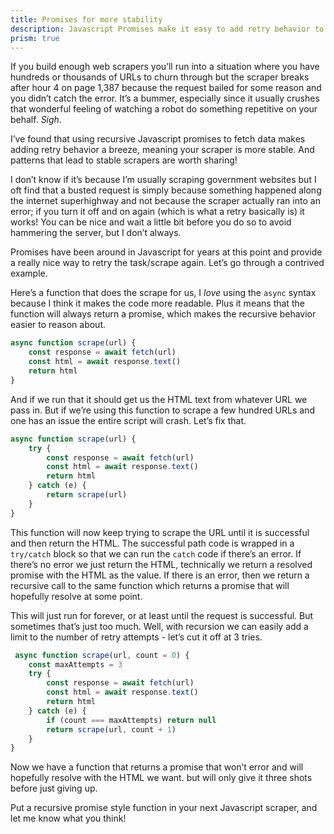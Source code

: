 ```yaml
---
title: Promises for more stability
description: Javascript Promises make it easy to add retry behavior to web scrapers so they crash less
prism: true
---
```


If you build enough web scrapers you’ll run into a situation where you have hundreds or thousands of URLs to churn through but the scraper breaks after hour 4 on page 1,387 because the request bailed for some reason and you didn’t catch the error. It’s a bummer, especially since it usually crushes that wonderful feeling of watching a robot do something repetitive on your behalf. _Sigh_.

I’ve found that using recursive Javascript promises to fetch data makes adding retry behavior a breeze, meaning your scraper is more stable. And patterns that lead to stable scrapers are worth sharing!

I don’t know if it’s because I’m usually scraping government websites but I oft find that a busted request is simply because something happened along the internet superhighway and not because the scraper actually ran into an error; if you turn it off and on again (which is what a retry basically is) it works! You can be nice and wait a little bit before you do so to avoid hammering the server, but I don’t always.

Promises have been around in Javascript for years at this point and provide a really nice way to retry the task/scrape again. Let’s go through a contrived example.

Here’s a function that does the scrape for us, I *love* using the `async` syntax because I think it makes the code more readable. Plus it means that the function will always return a promise, which makes the recursive behavior easier to reason about.

```js
async function scrape(url) {
	const response = await fetch(url)
	const html = await response.text()
	return html
}
```

And if we run that it should get us the HTML text from whatever URL we pass in. But if we’re using this function to scrape a few hundred URLs and one has an issue the entire script will crash. Let’s fix that.

```js
async function scrape(url) {
	try {
		const response = await fetch(url)
		const html = await response.text()
		return html
	} catch (e) {
		return scrape(url)
	}
}
```

This function will now keep trying to scrape the URL until it is successful and then return the HTML. The successful path code is wrapped in a `try/catch` block so that we can run the `catch` code if there’s an error. If there’s no error we just return the HTML, technically we return a resolved promise with the HTML as the value. If there is an error, then we return a recursive call to the same function which returns a promise that will hopefully resolve at some point.

This will just run for forever, or at least until the request is successful. But sometimes that’s just too much. Well, with recursion we can easily add a limit to the number of retry attempts - let’s cut it off at 3 tries.

```js
 async function scrape(url, count = 0) {
	const maxAttempts = 3
	try {
		const response = await fetch(url)
		const html = await response.text()
		return html
	} catch (e) {
		if (count === maxAttempts) return null
		return scrape(url, count + 1)
	}
}
```

Now we have a function that returns a promise that won’t error and will hopefully resolve with the HTML we want. but will only give it three shots before just giving up.

Put a recursive promise style function in your next Javascript scraper, and let me know what you think!
